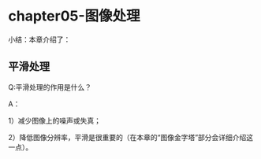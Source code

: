 # chapter05-图像处理

小结：本章介绍了：

## 平滑处理

Q:平滑处理的作用是什么？

A：

1）减少图像上的噪声或失真；

2）降低图像分辨率，平滑是很重要的（在本章的“图像金字塔”部分会详细介绍这一点）。

